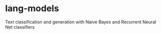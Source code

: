 # lang-models
Text classification and generation with Naive Bayes and Recurrent Neural Net classifiers
